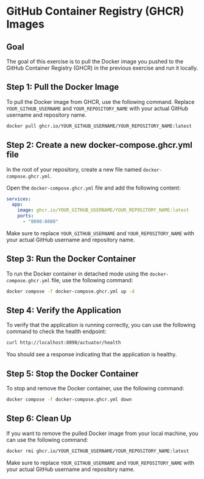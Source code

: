 # GitHub Container Registry (GHCR) Images

## Goal
The goal of this exercise is to pull the Docker image you pushed to the GitHub Container Registry (GHCR) in the previous exercise and run it locally.

## Step 1: Pull the Docker Image
To pull the Docker image from GHCR, use the following command. Replace `YOUR_GITHUB_USERNAME` and `YOUR_REPOSITORY_NAME` with your actual GitHub username and repository name.

```bash
docker pull ghcr.io/YOUR_GITHUB_USERNAME/YOUR_REPOSITORY_NAME:latest
```

## Step 2: Create a new docker-compose.ghcr.yml file
In the root of your repository, create a new file named `docker-compose.ghcr.yml`.

Open the `docker-compose.ghcr.yml` file and add the following content:

```yaml
services:
  app:
    image: ghcr.io/YOUR_GITHUB_USERNAME/YOUR_REPOSITORY_NAME:latest
    ports:
      - "8090:8080"
```

Make sure to replace `YOUR_GITHUB_USERNAME` and `YOUR_REPOSITORY_NAME` with your actual GitHub username and repository name.

## Step 3: Run the Docker Container
To run the Docker container in detached mode using the `docker-compose.ghcr.yml` file, use the following command:

```bash
docker compose -f docker-compose.ghcr.yml up -d
```

## Step 4: Verify the Application
To verify that the application is running correctly, you can use the following command to check the health endpoint:
```bash
curl http://localhost:8090/actuator/health
```
You should see a response indicating that the application is healthy.

## Step 5: Stop the Docker Container
To stop and remove the Docker container, use the following command:
```bash
docker compose -f docker-compose.ghcr.yml down
```

## Step 6: Clean Up
If you want to remove the pulled Docker image from your local machine, you can use the following command:
```bash
docker rmi ghcr.io/YOUR_GITHUB_USERNAME/YOUR_REPOSITORY_NAME:latest
```
Make sure to replace `YOUR_GITHUB_USERNAME` and `YOUR_REPOSITORY_NAME` with your actual GitHub username and repository name.

